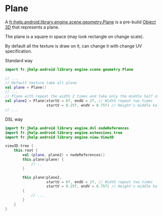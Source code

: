 # Plane

A [fr.jhelp.android.library.engine.scene.geometry.Plane](../../../src/main/java/fr/jhelp/android/library/engine/scene/geometry/Plane.kt)
is a pre-build [Object 3D](Object3D.md) that represents a plane.

The plane is a square in space (may look rectangle on change scale).

By default all the texture is draw on it, can change it with change UV specification.

Standard way

```kotlin
import fr.jhelp.android.library.engine.scene.geometry.Plane

// ...
// Default texture take all plane
val plane = Plane()
// ...
// Plane with repeat the width 2 times and take only the middle half of height
val plane2 = Plane(startU = 0f, endU = 2f, // Width repeat two times
                   startV = 0.25f, endV = 0.75f) // Height's middle half
// ...
```

DSL way

```kotlin
import fr.jhelp.android.library.engine.dsl.nodeReferences
import fr.jhelp.android.library.engine.extensions.tree
import fr.jhelp.android.library.engine.view.View3D

view3D.tree {
    this.root {
        val (plane, plane2) = nodeReferences()
        this.plane(plane) {
            // ..
        }

        this.plane(plane2,
                   startU = 0f, endU = 2f, // Width repeat two times
                   startV = 0.25f, endV = 0.75f) // Height's middle half
        {
            // ...
        }
    }
}
```
